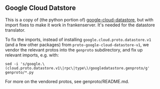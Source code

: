 ## Google Cloud Datstore

This is a copy of (the python portion of)
[google-cloud-datastore](https://github.com/GoogleCloudPlatform/google-cloud-datastore),
but with import fixes to make it work in frankenserver.  It's needed for the datastore
translator.

To fix the imports, instead of installing `google.cloud.proto.datastore.v1`
(and a few other packages) from `proto-google-cloud-datastore-v1`, we vendor
the relevant protos into the `genproto` subdirectory, and fix up relevant
imports, e.g. with:
```
sed -i 's/google.\(cloud.proto.datastore.v1\|rpc\|type\)/googledatastore.genproto/g' genproto/*.py
```
For more on the vendored protos, see genproto/README.md.
